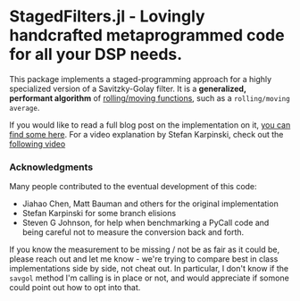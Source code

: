 # StagedFilters.jl - Lovingly handcrafted metaprogrammed code for all your DSP needs.

This package implements a staged-programming approach for a highly specialized version of a Savitzky-Golay filter. It is a **generalized, performant algorithm** of [rolling/moving functions](https://en.wikipedia.org/wiki/Moving_average), such as a `rolling/moving average`.

If you would like to read a full blog post on the implementation on it, [you can find some here](https://miguelraz.github.io/blog/smoothingjiahao/).
For a video explanation by Stefan Karpinski, check out the [following video](https://www.youtube.com/watch?v=DRKKAFYM9yo&feature=youtu.be&t=2047)

### Acknowledgments

Many people contributed to the eventual development of this code:
- Jiahao Chen, Matt Bauman and others for the original implementation
- Stefan Karpinski for some branch elisions
- Steven G Johnson, for help when benchmarking a PyCall code and being careful not to measure the conversion back and forth.

If you know the measurement to be missing / not be as fair as it could be, please reach out and let me know - we're trying to compare best in class implementations side by side, not cheat out. In particular, I don't know if the `savgol` method I'm calling is in place or not, and would appreciate if somone could point out how to opt into that.
